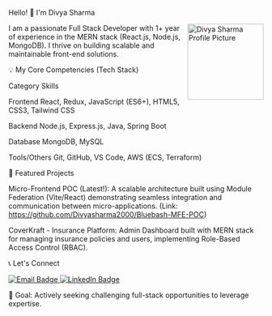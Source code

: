 Hello! 👋 I'm Divya Sharma

<img align="right" width="150" src="https://placehold.co/150x150/007bff/ffffff?text=Divya+S" alt="Divya Sharma Profile Picture">


I am a passionate Full Stack Developer with 1+ year of experience in the MERN stack (React.js, Node.js, MongoDB). I thrive on building scalable and maintainable front-end solutions.

💡 My Core Competencies (Tech Stack)

Category              Skills

Frontend              React, Redux, JavaScript (ES6+), HTML5, CSS3, Tailwind CSS

Backend             Node.js, Express.js, Java, Spring Boot

Database            MongoDB, MySQL

Tools/Others        Git, GitHub, VS Code, AWS (ECS, Terraform)

🚀 Featured Projects

Micro-Frontend POC (Latest!): A scalable architecture built using Module Federation (Vite/React) demonstrating seamless integration and communication between micro-applications. (Link: https://github.com/Divyasharma2000/Bluebash-MFE-POC)

CoverKraft - Insurance Platform: Admin Dashboard built with MERN stack for managing insurance policies and users, implementing Role-Based Access Control (RBAC).

📞 Let's Connect

<a href="mailto:sharma0105divya@gmail.com" target="_blank">
<img src="https://www.google.com/search?q=https://img.shields.io/badge/Email-red%3Fstyle%3Dfor-the-badge%26logo%3Dgmail%26logoColor%3Dwhite" alt="Email Badge"/>
</a>
<a href="https://www.linkedin.com/in/divya-sharma0105/" target="_blank">
<img src="https://www.google.com/search?q=https://img.shields.io/badge/LinkedIn-blue%3Fstyle%3Dfor-the-badge%26logo%3Dlinkedin%26logoColor%3Dwhite" alt="LinkedIn Badge"/>
</a>

🌟 Goal: Actively seeking challenging full-stack opportunities to leverage expertise.
